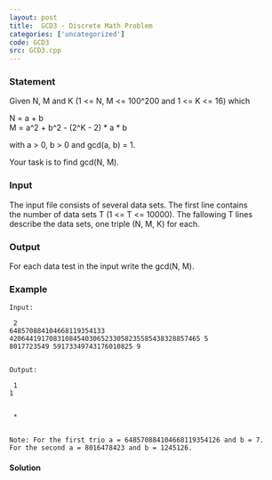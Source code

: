 ```yaml
---
layout: post
title:  GCD3 - Discrete Math Problem
categories: ['uncategorized']
code: GCD3
src: GCD3.cpp
---
```


### **Statement**

Given N, M and K (1 <= N, M <= 100^200 and 1 <= K <= 16) which  
  
N = a + b  
M = a^2 + b^2 - (2^K - 2) * a * b  
  
with a > 0, b > 0 and gcd(a, b) = 1.  
  
Your task is to find gcd(N, M).

### Input

The input file consists of several data sets. The first line contains  
the number of data sets T (1 <= T <= 10000). The fallowing T lines  
describe the data sets, one triple (N, M, K) for each.

### Output

For each data test in the input write the gcd(N, M).

### Example

    
    
    Input:  
      
     2  
    648570884104668119354133 420644191708310845403065233058235585438328857465 5  
    8017723549 59173349743176010825 9  
    
    Output:  
      
     1  
    1  
    
    
     *
    
      
    Note: For the first trio a = 648570884104668119354126 and b = 7.  
    For the second a = 8016478423 and b = 1245126.  
    



#### **Solution**




